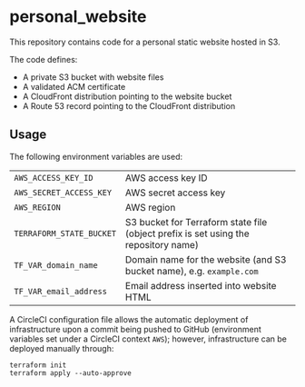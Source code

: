 # personal_website

This repository contains code for a personal static website hosted in S3.

The code defines:

* A private S3 bucket with website files
* A validated ACM certificate
* A CloudFront distribution pointing to the website bucket
* A Route 53 record pointing to the CloudFront distribution

## Usage

The following environment variables are used:

|||
|--|--|
| `AWS_ACCESS_KEY_ID` | AWS access key ID |
| `AWS_SECRET_ACCESS_KEY` | AWS secret access key |
| `AWS_REGION` | AWS region |
| `TERRAFORM_STATE_BUCKET` | S3 bucket for Terraform state file (object prefix is set using the repository name) |
| `TF_VAR_domain_name` | Domain name for the website (and S3 bucket name), e.g. `example.com` |
| `TF_VAR_email_address` | Email address inserted into website HTML |

A CircleCI configuration file allows the automatic deployment of infrastructure upon a commit being pushed to GitHub
(environment variables set under a CircleCI context `AWS`); however, infrastructure can be deployed manually through:

```
terraform init
terraform apply --auto-approve
```
